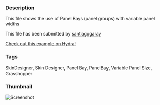 ### Description 
This file shows the use of Panel Bays (panel groups) with variable panel widths

This file has been submitted by [santiagogaray](https://github.com/santiagogaray)

[Check out this example on Hydra!](http://hydrashare.github.io/hydra/viewer?owner=santiagogaray&fork=hydra&id=SD_PanelBays_(Tutorial_2))
### Tags 
SkinDesigner, Skin Designer, Panel Bay, PanelBay, Variable Panel Size, Grasshopper
### Thumbnail 
![Screenshot](https://raw.githubusercontent.com/santiagogaray/hydra/master/SD_PanelBays_(Tutorial_2)/thumbnail.png)
